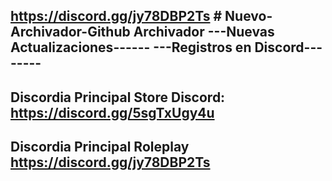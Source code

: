 https://discord.gg/jy78DBP2Ts # Nuevo-Archivador-Github
Archivador
---Nuevas Actualizaciones------
---Registros en Discord--------
-------------------------------
Discordia Principal Store 
Discord: https://discord.gg/5sgTxUgy4u
-------------------------------
Discordia Principal Roleplay 
https://discord.gg/jy78DBP2Ts 
-------------------------------
